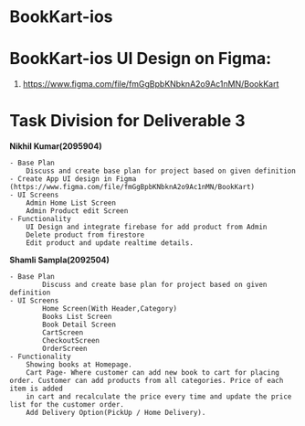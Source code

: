# BookKart-ios

# BookKart-ios UI Design on Figma:

1. https://www.figma.com/file/fmGgBpbKNbknA2o9Ac1nMN/BookKart

# Task Division for Deliverable 3

**Nikhil Kumar(2095904)**

    - Base Plan
        Discuss and create base plan for project based on given definition
    - Create App UI design in Figma (https://www.figma.com/file/fmGgBpbKNbknA2o9Ac1nMN/BookKart)
    - UI Screens
        Admin Home List Screen
        Admin Product edit Screen
    - Functionality
        UI Design and integrate firebase for add product from Admin
        Delete product from firestore
        Edit product and update realtime details.
        
**Shamli Sampla(2092504)**

    - Base Plan
            Discuss and create base plan for project based on given definition
    - UI Screens
            Home Screen(With Header,Category)
            Books List Screen 
            Book Detail Screen
            CartScreen
            CheckoutScreen
            OrderScreen
    - Functionality
        Showing books at Homepage.
        Cart Page- Where customer can add new book to cart for placing order. Customer can add products from all categories. Price of each item is added 
        in cart and recalculate the price every time and update the price list for the customer order.
        Add Delivery Option(PickUp / Home Delivery).
